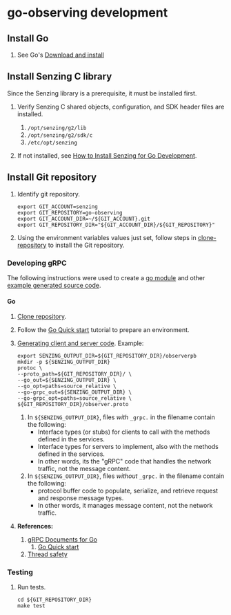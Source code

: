# go-observing development

## Install Go

1. See Go's [Download and install](https://go.dev/doc/install)

## Install Senzing C library

Since the Senzing library is a prerequisite, it must be installed first.

1. Verify Senzing C shared objects, configuration, and SDK header files are installed.
    1. `/opt/senzing/g2/lib`
    1. `/opt/senzing/g2/sdk/c`
    1. `/etc/opt/senzing`

1. If not installed, see
   [How to Install Senzing for Go Development](https://github.com/Senzing/knowledge-base/blob/main/HOWTO/install-senzing-for-go-development.md).

## Install Git repository

1. Identify git repository.

    ```console
    export GIT_ACCOUNT=senzing
    export GIT_REPOSITORY=go-observing
    export GIT_ACCOUNT_DIR=~/${GIT_ACCOUNT}.git
    export GIT_REPOSITORY_DIR="${GIT_ACCOUNT_DIR}/${GIT_REPOSITORY}"

    ```

1. Using the environment variables values just set, follow steps in
   [clone-repository](https://github.com/Senzing/knowledge-base/blob/main/HOWTO/clone-repository.md) to install the Git repository.

### Developing gRPC

The following instructions were used to create a
[go module](../grpc) and other
[example generated source code](example_generated_source_code).

#### Go

1. [Clone repository](#clone-repository).
1. Follow the
   [Go Quick start](https://grpc.io/docs/languages/go/quickstart/)
   tutorial to prepare an environment.
1. [Generating client and server code](https://grpc.io/docs/languages/go/basics/#generating-client-and-server-code).
   Example:

    ```console
    export SENZING_OUTPUT_DIR=${GIT_REPOSITORY_DIR}/observerpb
    mkdir -p ${SENZING_OUTPUT_DIR}
    protoc \
    --proto_path=${GIT_REPOSITORY_DIR}/ \
    --go_out=${SENZING_OUTPUT_DIR} \
    --go_opt=paths=source_relative \
    --go-grpc_out=${SENZING_OUTPUT_DIR} \
    --go-grpc_opt=paths=source_relative \
    ${GIT_REPOSITORY_DIR}/observer.proto

    ```

    1. In `${SENZING_OUTPUT_DIR}`, files *with* `_grpc.` in the filename contain the following:
        - Interface types (or stubs) for clients to call with the methods defined in the services.
        - Interface types for servers to implement, also with the methods defined in the services.
        - In other words, its the "gRPC" code that handles the network traffic, not the message content.
    1. In `${SENZING_OUTPUT_DIR}`, files *without* `_grpc.` in the filename contain the following:
        - protocol buffer code to populate, serialize, and retrieve request and response message types.
        - In other words, it manages message content, not the network traffic.
1. **References:**
    1. [gRPC Documents for Go](https://grpc.io/docs/languages/go/)
        1. [Go Quick start](https://grpc.io/docs/languages/go/quickstart/)
    1. [Thread safety](https://grpc.io/docs/languages/go/generated-code/)

### Testing

1. Run tests.

    ```console
    cd ${GIT_REPOSITORY_DIR}
    make test

    ```

